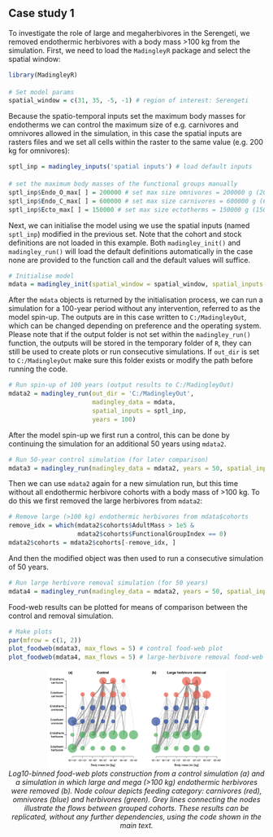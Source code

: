 ## Case study 1

To investigate the role of large and megaherbivores in the Serengeti, we removed endothermic herbivores with a body mass >100 kg from the simulation. First, we need to load the ```MadingleyR``` package and select the spatial window:

```R
library(MadingleyR)

# Set model params
spatial_window = c(31, 35, -5, -1) # region of interest: Serengeti
```

Because the spatio-temporal inputs set the maximum body masses for endotherms we can control the maximum size of e.g. carnivores and omnivores allowed in the simulation, in this case the spatial inputs are rasters files and we set all cells within the raster to the same value (e.g. 200 kg for omnivores):

```R
sptl_inp = madingley_inputs('spatial inputs') # load default inputs

# set the maximum body masses of the functional groups manually
sptl_inp$Endo_O_max[ ] = 200000 # set max size omnivores = 200000 g (200 kg)
sptl_inp$Endo_C_max[ ] = 600000 # set max size carnivores = 600000 g (600 kg)
sptl_inp$Ecto_max[ ] = 150000 # set max size ectotherms = 150000 g (150 kg)
```

Next, we can initialise the model using we use the spatial inputs (named ```sptl_inp```) modified in the previous set. Note that the cohort and stock definitions are not loaded in this example. Both ```madingley_init()``` and ```madingley_run()``` will load the default definitions automatically in the case none are provided to the function call and the default values will suffice.

```R
# Initialise model
mdata = madingley_init(spatial_window = spatial_window, spatial_inputs = sptl_inp)
```

After the ```mdata``` objects is returned by the initialisation process, we can run a simulation for a 100-year period without any intervention, referred to as the model spin-up. The outputs are in this case written to ```C:/MadingleyOut```, which can be changed depending on preference and the operating system. Please note that if the output folder is not set within the ```madingley_run()``` function, the outputs will be stored in the temporary folder of ```R```, they can still be used to create plots or run consecutive simulations. If ```out_dir``` is set to ```C:/MadingleyOut``` make sure this folder exists or modify the path before running the code.

```R
# Run spin-up of 100 years (output results to C:/MadingleyOut)
mdata2 = madingley_run(out_dir = 'C:/MadingleyOut', 
                       madingley_data = mdata, 
                       spatial_inputs = sptl_inp, 
                       years = 100)
```
After the model spin-up we first run a control, this can be done by continuing the simulation for an additional 50 years using ```mdata2```.

```R
# Run 50-year control simulation (for later comparison)
mdata3 = madingley_run(madingley_data = mdata2, years = 50, spatial_inputs = sptl_inp)
```
Then we can use ```mdata2``` again for a new simulation run, but this time without all endothermic herbivore cohorts with a body mass of >100 kg. To do this we first removed the large herbivores from ```mdata2```:

```R
# Remove large (>100 kg) endothermic herbivores from mdata$cohorts
remove_idx = which(mdata2$cohorts$AdultMass > 1e5 & 
                   mdata2$cohorts$FunctionalGroupIndex == 0)
mdata2$cohorts = mdata2$cohorts[-remove_idx, ]
```
And then the modified object was then used to run a consecutive simulation of 50 years. 

```R
# Run large herbivore removal simulation (for 50 years)
mdata4 = madingley_run(madingley_data = mdata2, years = 50, spatial_inputs = sptl_inp) 
```
Food-web results can be plotted for means of comparison between the control and removal simulation. 

```R
# Make plots
par(mfrow = c(1, 2))
plot_foodweb(mdata3, max_flows = 5) # control food-web plot
plot_foodweb(mdata4, max_flows = 5) # large-herbivore removal food-web plot
```
<p align="center">
<img src="../../Figures/fig5.png" alt="Fig5" width="70%"/>
<br>
<em>Log10-binned food-web plots construction from a control simulation (a) and a simulation in which large and mega (>100 kg) endothermic herbivores were removed (b). Node colour depicts feeding category: carnivores (red), omnivores (blue) and herbivores (green). Grey lines connecting the nodes illustrate the flows between grouped cohorts. These results can be replicated, without any further dependencies, using the code shown in the main text.</em>
<br>
<br>
<br>
</p>
